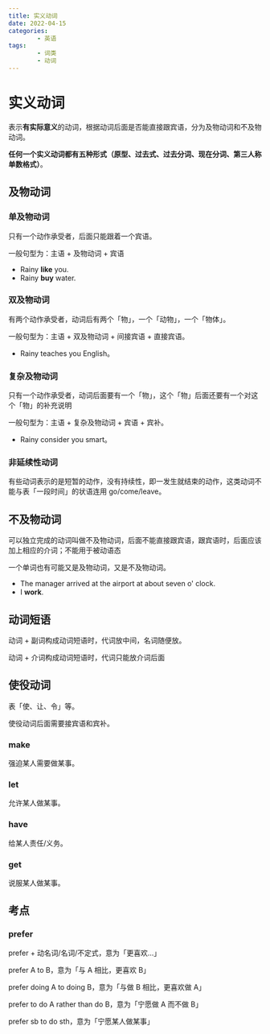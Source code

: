 ```yaml
---
title: 实义动词
date: 2022-04-15
categories:
        - 英语
tags:
        - 词类
        - 动词
---
```


# 实义动词

表示**有实际意义**的动词，根据动词后面是否能直接跟宾语，分为及物动词和不及物动词。

**任何一个实义动词都有五种形式（原型、过去式、过去分词、现在分词、第三人称单数格式）**。

## 及物动词

### 单及物动词

只有一个动作承受者，后面只能跟着一个宾语。

一般句型为：主语 + 及物动词 + 宾语

- Rainy **like** you.
- Rainy **buy** water.

### 双及物动词

有两个动作承受者，动词后有两个「物」，一个「动物」，一个「物体」。

一般句型为：主语 + 双及物动词 + 间接宾语 + 直接宾语。

- Rainy teaches you English。

### 复杂及物动词

只有一个动作承受者，动词后面要有一个「物」，这个「物」后面还要有一个对这个「物」的补充说明

一般句型为：主语 + 复杂及物动词 + 宾语 + 宾补。

- Rainy consider you smart。

### 非延续性动词

有些动词表示的是短暂的动作，没有持续性，即一发生就结束的动作，这类动词不能与表「一段时间」的状语连用 go/come/leave。

## 不及物动词

可以独立完成的动词叫做不及物动词，后面不能直接跟宾语，跟宾语时，后面应该加上相应的介词；不能用于被动语态

一个单词也有可能又是及物动词，又是不及物动词。

- The manager arrived at the airport at about seven o' clock.
- I **work**.

## 动词短语

动词 + 副词构成动词短语时，代词放中间，名词随便放。

动词 + 介词构成动词短语时，代词只能放介词后面

## 使役动词

表「使、让、令」等。

使役动词后面需要接宾语和宾补。

### make

强迫某人需要做某事。

### let

允许某人做某事。

### have

给某人责任/义务。

### get

说服某人做某事。

## 考点

### prefer

prefer + 动名词/名词/不定式，意为「更喜欢...」

prefer A to B，意为「与 A 相比，更喜欢 B」

prefer doing A to doing B，意为「与做 B 相比，更喜欢做 A」

prefer to do A rather than do B，意为「宁愿做 A 而不做 B」

prefer sb to do sth，意为「宁愿某人做某事」
